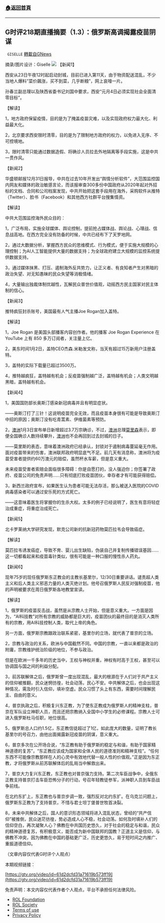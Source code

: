 ###  [:house:返回首頁](https://github.com/ourhimalayas/txt)
---


## G时评218期直播摘要（1.3）：俄罗斯高调揭露疫苗阴谋
` GISELLE` [轉載自GNews](https://gnews.org/zh-hans/1819647/)

摘录/图片设计：Giselle
![](https://assets.gnews.org/wp-content/uploads/2022/01/1.3.png)
【新闻1】

西安从23日午夜12时起启动封城，目前已进入第11天，由于物资配送混乱，不少当地人爆料”菜价飆涨，买不到菜，几乎断粮”，网上哀嚎一片。

孙春兰副总理以及陕西省委书记刘国中要求，西安“元月4日必须实现社会全面清零目标”。

【解读】

1，地方政府保留疫情，目的是为了掩盖疫苗灾难，以及实现政府权力最大化、利益最大化。

2，北京要求西安限时清零，目的是为了限制地方政府的权力，以免进入无序、不可控境地。

3，限时清零只能通过数据造假、将确诊人员拉去外地隔离等手段实施，这是中共一贯作风。

【新闻2】

华盛顿邮报12月31日报导，中共在过去10年开发出“舆情分析软件”，大范围监控国内网友和媒体的政治敏感言论，而该报审查300多份中国政府从2020年起对外招标的文档、合同和公司档案发现，中共开始把这套手段用在海外，采购软件从推特（Twitter）、脸书（Facebook）和其他西方社群平台搜集情资。

【解读】

中共大范围监控海外民众目的：

1，广泛布局，实施全球媒体、舆论控制，提前抢占媒体战、舆论战、心理战、信息战高地。在西方完全没有防备的时候，中共已经布下了天罗地网。

2，通过大数据分析，掌握西方民众的思维模式、行为模式，便于实施大规模的心理控制；为AI人工智能提供大量的数据支持；为全球政府建立大规模的监控系统提供数据支持。

3，通过媒体抹黑、打压、遏制海外反共势力，让正义者、有良知者产生对黑暗的政治失望、对无知愚昧的民众失望等消极情绪。

4，大量输出独裁体制优越性，瓦解民众普世价值观，动摇西方民主国家对民主体制的信心。

【新闻3】

推特疯狂封杀账号，美国最有人气主播Joe Rogan加入盖特。

【解读】

1，Joe Rogan 是美国头部播客内容创作者。他的播客 Joe Rogan Experience 在 YouTube 上有 850 多万订阅者，关注量上亿。

2，美东时间1月2日，盖特CEO杰森.米勒发文称，当天有超过15万新用户注册盖特。

3，盖特的实际下载量已超过3500万。

4，推特越疯狂，盖特越有机会；反疫苗强制越广泛，盖特越有机会；人类文明越黑暗，盖特越有机会。

【新闻4】

1，美国国防部长奥斯汀感染新冠病毒并且有明显症状。

——奥斯汀打了三针！这说明疫苗完全无效，而且疫苗本身很有可能是导致奥斯汀中招的原因；奥斯汀没有吃青蒿素、伊维菌素等预防。

2，[澳洲](https://m.soundofhope.org/term/1322)1月3日宣布单日新增超过3.7万宗确诊，不过，[澳洲](https://m.soundofhope.org/term/1322)总理[莫里森](https://m.soundofhope.org/term/107657)表示，即便全国确诊人数持续攀升，[澳洲](https://m.soundofhope.org/term/1322)也不会再回到过去封城的日子。

——莫里斯的表态，意味着澳洲政府已经承认，封锁对于遏制病毒蔓延毫无作用。面对疫苗带来的伤害，澳洲联邦政府明显底气不足。前几天有消息称，澳洲将为疫苗受害者提供约60万澳元的赔偿，虽然杯水车薪，但是意义重大。

未来疫苗受害者索赔会面临很多障碍：你是自愿打的，没人强迫你；你签署了政府、疫苗公司的免责声明……只有彻底打败疫苗团伙，幸存者才有可能获得赔偿。

3，新西兰政府宣布，如果医生认为患者可能无法存活，那么被送入医院的COVID病毒感染者可以通过安乐死的方式死亡。

——这意味着医生将掌握你的生杀大权。太多的例子已经说明了，医生有意将轻症治成重症，将重症治成死亡。

【新闻5】

北卡罗莱纳大学研究发现，默克公司新的抗新冠药物莫匹拉韦会导致癌症。

【解读】

莫匹拉韦诱发癌症，导致不育、婴儿出生缺陷，伪装自己并复制传播错误基因……这一切都看起来和疫苗毒针类似，很有可能是一种口服的慢性杀人药丸。

【新闻6】

现年75岁的现任俄罗斯东正教会的主教长基里尔，12/30日重要讲话。谴责超人类主义和后人类主义邪恶力量的人类灭绝计划。他号召俄罗斯人民反对强制疫苗，他的声明被要求在周日俄罗斯各地教堂宣读。

【解读】

1，俄罗斯的疫苗反击战，虽然是从宗教人士开始，但是意义重大。一方面是因为，“AI科技教”对所有宗教的威胁都是巨大的，疫苗团伙的最终目的是消灭人类所有的宗教，用AI科技控制人类，取代上帝的角色。

另一方面，俄罗斯宗教跟政治联系紧密，基里尔的立场，就代表了普京的立场。

2，宗教与政治的关系，欧洲与中国截然不同。中国的宗教，一直以来都是政治的附庸，宗教维护统治阶级的地位，不参与政治。

但是在欧洲一千多年的历史当中，王权与神权并重，神权有时高于王权，甚至可以协调国与国之间的利益分配。

3，前苏联解体之后，俄罗斯曾一度出现混乱，最大的根源在于人们对于共产主义的信仰被推翻，民众迷惘彷徨，社会动荡，民心不安。中共解体之后，也会出现这种情况，需及时引入信仰，填补空虚。民众习惯了头上有东西，需要时间理解民主、自由的意义。

4，普京执政之后，积极复兴东正教，为了使东正教成为俄罗斯人的精神支柱，普京在军队设立神职人员，而且还把宗教纳入全国中小学生的必修课程。宗教人士可进入俄罗斯杜马任职，地位很高。

5，俄罗斯总人口约1.5亿，东正教信徒超过了1亿，如此庞大的数量，证明了教长基里尔的号召力，由他出面揭露新冠疫苗的阴谋，意义重大。

6，普京多次在公开场合说，“东正教有助于俄罗斯的稳定与和谐，有助于国家精神道德的复苏”，“东正教应该成为国家和全体人民的道德准则和精神支柱”。“任何东西不可能像宗教那样在人的心灵中有效地代替一般人性的价值观。”正是因为东正教，才将俄罗斯从前苏联解体后的乱局当中解救出来。

7，普京大力复兴东正教，东正教也对普京强力支持。第二次车臣战争中，全俄东正教支持普京打击车臣恐怖分子的行动，号召年轻教徒参军，派神职人员到车臣战争前线。

在北约东扩上，东正教也与普京步调一致，强烈反对北约东扩。在乌克兰问题上，俄罗斯东正教为了支持普京，不惜与君士坦丁堡普世牧首决裂。

8，未来中共解体之后，国人的意识形态领域将进入混乱状态，曾经的“共产信仰”被推倒，民众迷茫彷徨，势必造成人心不稳，社会动荡。如何及时填补人们的信仰空白，再次凝聚人心？佛教在中共国历史悠久，对于社会的稳定与和谐，民众的精神道德复苏，有积极意义，能否成为新中国联邦的国教？正道主义是信仰，与佛教不冲突，因为佛教在中国的基础更广泛，历史更悠久，易于短时间之内推广、重振道德信仰。

（文章内容仅代表G时评个人观点）

本期视频链接：

[https://gtv.org/video/id=61d2dcfd31a71619b573ff19](https://gtv.org/video/id=61d2dcfd31a71619b573ff19)

 

免责声明：本文内容仅代表作者个人观点，平台不承担任何法律风险。

- [ROL Foundation](https://rolfoundation.org/)
- [ROL Society](https://rolsociety.org/)
- [Terms of use](https://gnews.org/terms-of-use-3/)
- [Privacy Policy](https://gnews.org/privacy-policy/)
